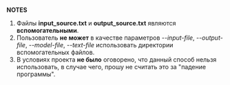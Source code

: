 **NOTES**
1. Файлы  **input_source.txt** и **output_source.txt** являются **вспомогательными**.
2. Пользователь **не может** в качестве параметров *--input-file*, *--output-file*, *--model-file*, *--text-file* использовать директории вспомогательных файлов.
3. В условиях проекта **не было** оговорено, что данный способ нельзя использовать, в случае чего, прошу не считать это за "падение программы".
